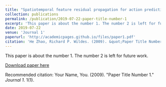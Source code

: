 ```yaml
---
title: "Spatiotemporal feature residual propagation for action prediction"
collection: publications
permalink: /publication/2019-07-22-paper-title-number-1
excerpt: 'This paper is about the number 1. The number 2 is left for future work.'
date: 2019-07-22
venue: 'Journal 1'
paperurl: 'http://academicpages.github.io/files/paper1.pdf'
citation: 'He Zhao, Richard P. Wildes. (2009). &quot;Paper Title Number 1.&quot; <i>Journal 1</i>. 1(1).'
---
```

This paper is about the number 1. The number 2 is left for future work.

[Download paper here](http://academicpages.github.io/files/paper1.pdf)

Recommended citation: Your Name, You. (2009). "Paper Title Number 1." <i>Journal 1</i>. 1(1).
